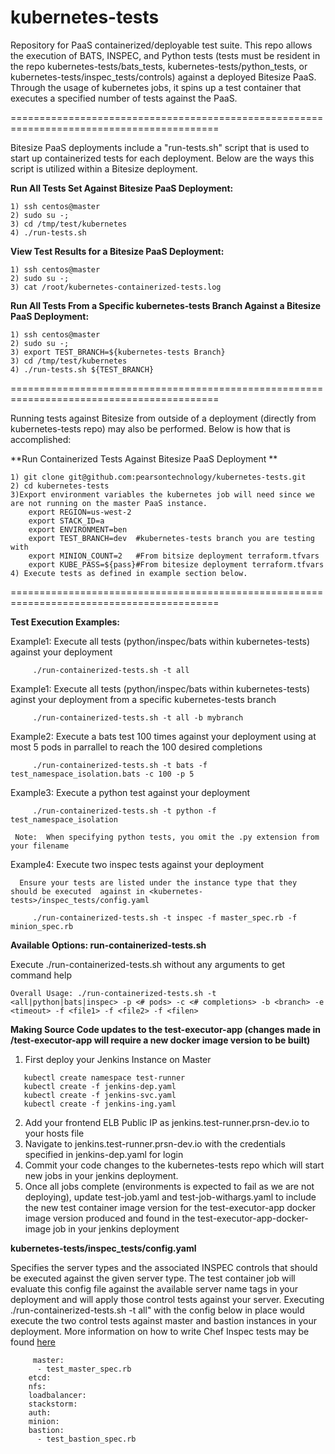 # kubernetes-tests

Repository for PaaS containerized/deployable test suite.  This repo allows the execution of BATS, INSPEC, and Python tests (tests must be resident in the repo kubernetes-tests/bats_tests, kubernetes-tests/python_tests, or kubernetes-tests/inspec_tests/controls) against a deployed Bitesize PaaS.  Through the usage of kubernetes jobs, it spins up a test container that executes a specified number of tests against the PaaS.

==========================================================================================

Bitesize PaaS deployments include a "run-tests.sh" script that is used to start up containerized tests for each deployment.   Below are the ways this script is utilized within a Bitesize deployment.

**Run All Tests Set Against Bitesize PaaS Deployment:**

```
1) ssh centos@master
2) sudo su -;
3) cd /tmp/test/kubernetes
4) ./run-tests.sh    
```

**View Test Results for a Bitesize PaaS Deployment:**

```
1) ssh centos@master
2) sudo su -;
3) cat /root/kubernetes-containerized-tests.log
```

**Run All Tests From a Specific kubernetes-tests Branch Against a Bitesize PaaS Deployment:**

```
1) ssh centos@master
2) sudo su -;
3) export TEST_BRANCH=${kubernetes-tests Branch}
3) cd /tmp/test/kubernetes
4) ./run-tests.sh ${TEST_BRANCH}
```

==========================================================================================

Running tests against Bitesize from outside of a deployment (directly from kubernetes-tests repo) may also be performed.  Below is how that is accomplished:

**Run Containerized Tests Against Bitesize PaaS Deployment **

```
1) git clone git@github.com:pearsontechnology/kubernetes-tests.git
2) cd kubernetes-tests
3)Export environment variables the kubernetes job will need since we are not running on the master PaaS instance.
	export REGION=us-west-2  
	export STACK_ID=a
	export ENVIRONMENT=ben
	export TEST_BRANCH=dev  #kubernetes-tests branch you are testing with
	export MINION_COUNT=2   #From bitsize deployment terraform.tfvars
	export KUBE_PASS=${pass}#From bitesize deployment terraform.tfvars
4) Execute tests as defined in example section below.
```
==========================================================================================

**Test Execution Examples:**

Example1: Execute all tests (python/inspec/bats within kubernetes-tests) against your deployment

```
     ./run-containerized-tests.sh -t all
```
Example1: Execute all tests (python/inspec/bats within kubernetes-tests) aginst your deployment from a specific kubernetes-tests branch

```
     ./run-containerized-tests.sh -t all -b mybranch
```

Example2: Execute a bats test 100 times against your deployment using at most 5 pods in parrallel to reach the 100 desired completions

```
     ./run-containerized-tests.sh -t bats -f test_namespace_isolation.bats -c 100 -p 5
```

Example3: Execute a python test against your deployment

```
     ./run-containerized-tests.sh -t python -f test_namespace_isolation
```

     Note:  When specifying python tests, you omit the .py extension from your filename

Example4: Execute two inspec tests against your deployment

      Ensure your tests are listed under the instance type that they should be executed  against in <kubernetes-tests>/inspec_tests/config.yaml

```
     ./run-containerized-tests.sh -t inspec -f master_spec.rb -f minion_spec.rb
```


**Available Options: run-containerized-tests.sh**

Execute  ./run-containerized-tests.sh  without any arguments to get command help

```
Overall Usage: ./run-containerized-tests.sh -t <all|python|bats|inspec> -p <# pods> -c <# completions> -b <branch> -e <timeout> -f <file1> -f <file2> -f <filen>
```

 **Making Source Code updates to the test-executor-app  (changes made in <kubernetes-tests>/test-executor-app will require a new docker image version to be built)**

 1.  First deploy your Jenkins Instance on Master
   ```
      kubectl create namespace test-runner
      kubectl create -f jenkins-dep.yaml
      kubectl create -f jenkins-svc.yaml
      kubectl create -f jenkins-ing.yaml
   ```

 2. Add your frontend ELB Public IP as jenkins.test-runner.prsn-dev.io to your hosts file
 3. Navigate to jenkins.test-runner.prsn-dev.io with the credentials specified in jenkins-dep.yaml for login
 4. Commit your code changes to the kubernetes-tests repo which will start new jobs in your jenkins deployment.
 5. Once all jobs complete (environments is expected to fail as we are not deploying), update test-job.yaml and test-job-withargs.yaml
    to include the new test container image version for the
    test-executor-app docker image version produced and found in the
    test-executor-app-docker-image job in your jenkins deployment

**kubernetes-tests/inspec_tests/config.yaml**

Specifies  the server types and the associated INSPEC controls that should be executed against the given server type.  The test container job will evaluate this config file against the available server name tags in your deployment and will apply those control tests against your server.  Executing ./run-containerized-tests.sh -t all" with the config below in place would execute the two control tests against master and bastion instances in your deployment.  More information on how to write Chef Inspec tests may be found [here](https://docs.chef.io/inspec.html)

```
     master:
      - test_master_spec.rb
    etcd:
    nfs:
    loadbalancer:
    stackstorm:
    auth:
    minion:
    bastion:
      - test_bastion_spec.rb
```
